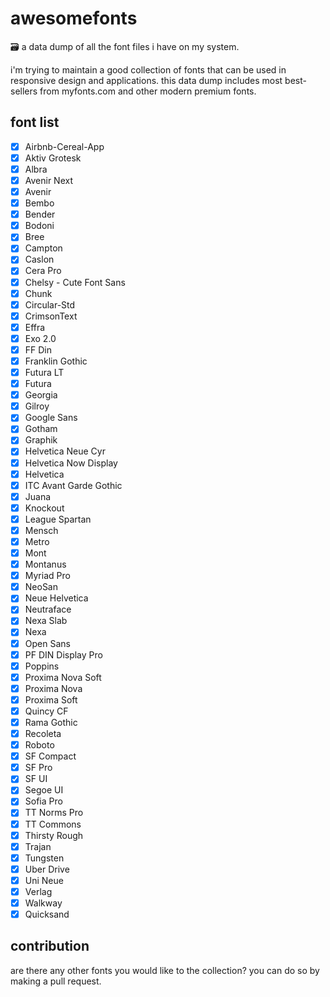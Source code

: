 # awesomefonts
🗃️ a data dump of all the font files i have on my system.

i'm trying to maintain a good collection of fonts that can be used in responsive design and applications. this data dump includes most best-sellers from myfonts.com and other modern premium fonts.

## font list
- [x] Airbnb-Cereal-App
- [x] Aktiv Grotesk
- [x] Albra
- [x] Avenir Next
- [x] Avenir
- [x] Bembo
- [x] Bender
- [x] Bodoni
- [x] Bree
- [x] Campton
- [x] Caslon
- [x] Cera Pro
- [x] Chelsy - Cute Font Sans
- [x] Chunk
- [x] Circular-Std
- [x] CrimsonText
- [x] Effra
- [x] Exo 2.0
- [x] FF Din
- [x] Franklin Gothic
- [x] Futura LT
- [x] Futura
- [x] Georgia
- [x] Gilroy
- [x] Google Sans
- [x] Gotham
- [x] Graphik
- [x] Helvetica Neue Cyr
- [x] Helvetica Now Display
- [x] Helvetica
- [x] ITC Avant Garde Gothic
- [x] Juana
- [x] Knockout
- [x] League Spartan
- [x] Mensch
- [x] Metro
- [x] Mont
- [x] Montanus
- [x] Myriad Pro
- [x] NeoSan
- [x] Neue Helvetica
- [x] Neutraface
- [x] Nexa Slab
- [x] Nexa
- [x] Open Sans
- [x] PF DIN Display Pro
- [x] Poppins
- [x] Proxima Nova Soft
- [x] Proxima Nova
- [x] Proxima Soft
- [x] Quincy CF
- [x] Rama Gothic
- [x] Recoleta
- [x] Roboto
- [x] SF Compact
- [x] SF Pro
- [x] SF UI
- [x] Segoe UI
- [x] Sofia Pro
- [x] TT Norms Pro
- [x] TT Commons
- [x] Thirsty Rough
- [x] Trajan
- [x] Tungsten
- [x] Uber Drive
- [x] Uni Neue
- [x] Verlag
- [x] Walkway
- [x] Quicksand

## contribution
are there any other fonts you would like to the collection? you can do so by making a pull request.
